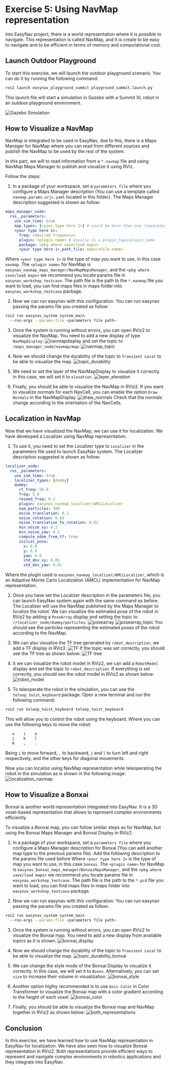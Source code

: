# Exercise 5: Using NavMap representation

Into EasyNav project, there is a world representation where it is possible to navigate. This representation is called NavMap, and it is create to be easy to navigate and to be efficient in terms of memory and computational cost.

## Launch Outdoor Playground

To start this exercise, we will launch the outdoor playground scenario. You can do it by running the following command:

```bash
ros2 launch easynav_playground_summit playground_summit.launch.py 
```

This launch file will start a simulation in Gazebo with a Summit XL robot in an outdoor playground environment.

![Gazebo Simulation](./img/gz_sim.png)

## How to Visualize a NavMap

NavMap is integrated to be used in EasyNav, due to this, there is a Maps Manager for NavMap where you can read from different sources and publish the NavMap to be used by the rest of the system.

In this part, we will to read information from a `*.navmap` file and using NavMap Maps Manager to publish and visualize it using RViz.

Follow the steps:

1. In a package of your workspace, set a `parameters file` where you configure a Maps Manager description (You can use a template called `navmap.params.urjc.yaml` located in this folder). The Maps Manager description suggested is shown as follow:

```yaml
maps_manager_node:
  ros__parameters:
    use_sim_time: true
    map_types: [<your type here 1>] # could be more than one (separated by commas)
    <your type here 1>:
      freq: <desired frequency> 
      plugin: <plugin name> # Usually is a plugin_tape/plugin_name 
      package: <pkg where save/load maps>
      <your type here 1>_path_file: maps/<File name>
```

Where `<your type here 1>` is the type of map you want to use, in this case `navmap`. The `<plugin name>` for NavMap is `easynav_navmap_maps_manager/NavMapMapsManager`, and the `<pkg where save/load maps>` we recommend you locate params file in `easynav_workshop_testcase`. The path file is the path to the `*.navmap` file you want to load, you can find maps files in maps folder into `easynav_workshop_testcase` package.

2. Now we can run easynav with this configuration. You can run easynav passing the params file you created as follow:

```bash
ros2 run easynav_system system_main 
  --ros-args --params-file <parameters file path>
```

3. Once the system is running without errors, you can open RViz2 to visualize the NavMap. You need to add a new display of type `NavMapDisplay`:
![navmapdisplay](./img/add_navmapdisplay.png)
and set the topic to `/maps_manager_node/navmap/map`:
![navmap_topic](./img/navmap_topic.png)

4. Now we should change the durability of the topic to `Transient Local` to be able to visualize the map.
![topic_durability](./img/topic_durability.png)

5. We need to set the layer of the NavMapDisplay to visualize it correctly. In this case, we will set it to `elevation`.
![layer_elevation](./img/layer_elevation.png)

6. Finally, you should be able to visualize the NavMap in RViz2. If you want to visualize normals for each NavCell, you can enable the option `Draw Normals` in the NavMapDisplay.
![draw_normals](./img/draw_normals.png)
Check that the normals change according to the orientation of the NavCells.

## Localization in NavMap

Now that we have visualized the NavMap, we can use it for localization. We have developed a Localizer using NavMap representation. 

1. To use it, you need to set the Localizer type to `Localizer` in the parameters file used to launch EasyNav system. The Localizer description suggested is shown as follow:

```yaml
localizer_node:
  ros__parameters:
    use_sim_time: true
    localizer_types: [dummy]
    dummy:
      rt_freq: 50.0
      freq: 5.0
      reseed_freq: 0.1
      plugin: easynav_navmap_localizer/AMCLLocalizer
      num_particles: 100
      noise_translation: 0.1
      noise_rotation: 0.03
      noise_translation_to_rotation: 0.02
      min_noise_xy: 0.2
      min_noise_yaw: 0.1
      compute_odom_from_tf: true 
      initial_pose:
        x: 0.0
        y: 0.0
        yaw: 0.0
        std_dev_xy: 0.05
        std_dev_yaw: 0.01
```

Where the plugin used is `easynav_navmap_localizer/AMCLLocalizer`, which is an Adaptive Monte Carlo Localization (AMCL) implementation for NavMap representation.

2. Once you have set the Localizer description in the parameters file, you can launch EasyNav system again with the same command as before. The Localizer will use the NavMap published by the Maps Manager to localize the robot. We can visualize the estimated pose of the robot in RViz2 by adding a `PoseArray` display and setting the topic to `//localizer_node/dummy/particles`.
![posearray](./img/posearray.png)
![posearray_topic](./img/posearray_topic.png)
You should see the particles representing the estimated poses of the robot according to the NavMap.

3. We can also visualize the TF tree generated by `robot_description`, we add a TF display in RViz2.
![TF](./img/tf.png)
If the topic was set correctly, you should see the TF tree as shown below:
![TF tree](./img/tf_tree.png)

4. It we can visualize the robot model in RViz2, we can add a `RobotModel` display and set the topic to `robot_description`. If everything is set correctly, you should see the robot model in RViz2 as shown below:
![robot_model](./img/robot_model.png)

5. To teleoperate the robot in the simulation, you can use the `teleop_twist_keyboard` package. Open a new terminal and run the following command:

```bash
ros2 run teleop_twist_keyboard teleop_twist_keyboard
```

This will allow you to control the robot using the keyboard. Where you can use the following keys to move the robot:  

```txt
   u    i    o
   j    k    l
   m    ,    .
```

Being `i` to move forward, `,` to backward, `j` and `l` to turn left and right respectively, and the other keys for diagonal movements.

Now you can localize using NavMap representation while teleoperating the robot in the simulation as is shown in the following image:
![localization_navmap](./img/localization_navmap.png)

## How to Visualize a Bonxai

Bonxai is another world representation integrated into EasyNav. It is a 3D voxel-based representation that allows to represent complex environments efficiently.

To visualize a Bonxai map, you can follow similar steps as for NavMap, but using the Bonxai Maps Manager and Bonxai Display in RViz2.

1. In a package of your workspace, set a `parameters file` where you configure a Maps Manager description for Bonxai (You can add another map type to the previous params file). Add the following description to the params file used before Where `<your type here 2>` is the type of map you want to use, in this case `bonxai`. The `<plugin name>` for NavMap is `easynav_bonxai_maps_manager/BonxaiMapsManager`, and the `<pkg where save/load maps>` we recommend you locate params file in `easynav_workshop_testcase`. The path file is the path to the `*.pcd` file you want to load, you can find maps files in maps folder into `easynav_workshop_testcase` package.

2. Now we can run easynav with this configuration. You can run easynav passing the params file you created as follow:

```bash
ros2 run easynav_system system_main 
  --ros-args --params-file <parameters file path>
```

3. Once the system is running without errors, you can open RViz2 to visualize the Bonxai map. You need to add a new display from available topics as it is shown.
![bonxai_display](./img/bonxai_display.png)

4. Now we should change the durability of the topic to `Transient Local` to be able to visualize the map.
![topic_durability_bonxai](./img/topic_durability_bonxai.png)

5. We can change the style mode of the Bonxai Display to visualize it correctly. In this case, we will set it to `Boxes`. Alternatively, you can set `size` to increase their volume in visualization.
![bonxai_style](./img/bonxai_style.png)

6. Another option higlhy recommended is to use `Axis Color` in Color Transformer to visualize the Bonxai map with a color gradient according to the height of each voxel.
![bonxai_color](./img/bonxai_color.png)

7. Finally, you should be able to visualize the Bonxai map and NavMap together in RViz2 as shown below:
![both_representations](./img/both_representations.png)

## Conclusion

In this exercise, we have learned how to use NavMap representation in EasyNav for localization. We have also seen how to visualize Bonxai representation in RViz2. Both representations provide efficient ways to represent and navigate complex environments in robotics applications and they integrate into EasyNav.